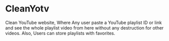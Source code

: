 # CleanYotv
Clean YouTube website, Where Any user paste a YouTube playlist ID or link and see the whole playlist video from here without any destruction for other videos. Also, Users can store playlists with favorites.
